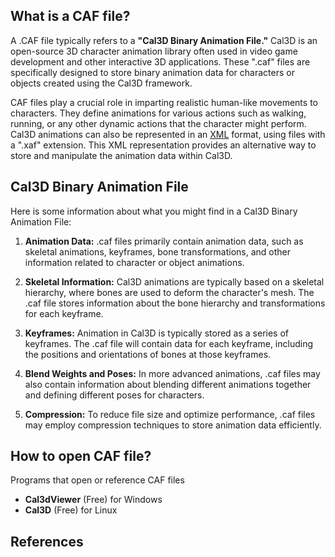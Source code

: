 ## What is a CAF file?

A .CAF file typically refers to a **"Cal3D Binary Animation File."** Cal3D is an open-source 3D character animation library often used in video game development and other interactive 3D applications. These ".caf" files are specifically designed to store binary animation data for characters or objects created using the Cal3D framework.

CAF files play a crucial role in imparting realistic human-like movements to characters. They define animations for various actions such as walking, running, or any other dynamic actions that the character might perform. Cal3D animations can also be represented in an [XML](/web/xml/) format, using files with a ".xaf" extension. This XML representation provides an alternative way to store and manipulate the animation data within Cal3D.

## Cal3D Binary Animation File

Here is some information about what you might find in a Cal3D Binary Animation File:

1. **Animation Data:** .caf files primarily contain animation data, such as skeletal animations, keyframes, bone transformations, and other information related to character or object animations.

2. **Skeletal Information:** Cal3D animations are typically based on a skeletal hierarchy, where bones are used to deform the character's mesh. The .caf file stores information about the bone hierarchy and transformations for each keyframe.

3. **Keyframes:** Animation in Cal3D is typically stored as a series of keyframes. The .caf file will contain data for each keyframe, including the positions and orientations of bones at those keyframes.

4. **Blend Weights and Poses:** In more advanced animations, .caf files may also contain information about blending different animations together and defining different poses for characters.

5. **Compression:** To reduce file size and optimize performance, .caf files may employ compression techniques to store animation data efficiently.

## How to open CAF file?

Programs that open or reference CAF files

- **Cal3dViewer** (Free) for Windows
- **Cal3D** (Free) for Linux

## References

